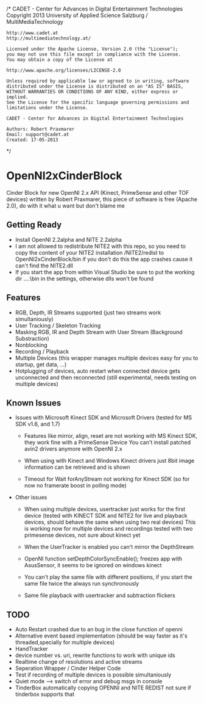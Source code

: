 /*
	CADET - Center for Advances in Digital Entertainment Technologies
	Copyright 2013 University of Applied Science Salzburg / MultiMediaTechnology

	http://www.cadet.at
	http://multimediatechnology.at/

	Licensed under the Apache License, Version 2.0 (the "License");
	you may not use this file except in compliance with the License.
	You may obtain a copy of the License at

	http://www.apache.org/licenses/LICENSE-2.0

	Unless required by applicable law or agreed to in writing, software
	distributed under the License is distributed on an "AS IS" BASIS,
	WITHOUT WARRANTIES OR CONDITIONS OF ANY KIND, either express or implied.
	See the License for the specific language governing permissions and
	limitations under the License.

	CADET - Center for Advances in Digital Entertainment Technologies

	Authors: Robert Praxmarer
	Email: support@cadet.at
	Created: 17-05-2013
*/

OpenNI2xCinderBlock
===================

Cinder Block for new OpenNI 2.x API (Kinect, PrimeSense and other TOF devices) 
	written by Robert Praxmarer, this piece of software is free (Apache 2.0), do with it what u want but don't blame me 

Getting Ready
-------------

* Install OpenNI 2.2alpha and NITE 2.2alpha
* I am not allowed to redistribute NITE2 with this repo, so you need to copy the content of your NITE2 installation /NITE2/redist to OpenNI2xCinderBlock/bin
	if you don't do this the app crashes cause it can't find the NITE2.dll
* If you start the app from within Visual Studio be sure to put the working dir ..\..\bin in the settings, otherwise dlls won't be found

Features
--------
* RGB, Depth, IR Streams supported (just two streams work simultaniously)
* User Tracking / Skeleton Tracking
* Masking RGB, IR and Depth Stream with User Stream (Background Substraction)
* Nonblocking
* Recording / Playback
* Multiple Devices (this wrapper manages multiple devices easy for you to startup, get data, ...) 
* Hotplugging of devices, auto restart when connected device gets unconnected and then reconnected (still experimental, needs testing on multiple devices)

Known Issues 
------------

* Issues with Microsoft Kinect SDK and Microsoft Drivers (tested for MS SDK v1.6, and 1.7)

	* Features like mirror, align, reset are not working with MS Kinect SDK, they work fine with a PrimeSense Device
	  You can't install patched avin2 drivers anymore with OpenNI 2.x

	* When using with Kinect and Windows Kinect drivers just 8bit image information can be retrieved and is shown

	* Timeout for Wait forAnyStream not working for Kinect SDK (so for now no framerate boost in polling mode)

* Other issues
	
	* When using multiple devices, usertracker just works for the first device 
		(tested with KINECT SDK and NITE2 for live and playback devices, should behave the same when using two real devices)
		This is working now for multiple devices and recordings tested with two primesense devices, not sure about kinect yet
	
	* When the UserTracker is enabled you can't mirror the DepthStream

	* OpenNI function setDepthColorSyncEnable(); freezes app with AsusSensor, it seems to be ignored on windows kinect 

	* You can't play the same file with different positions, if you start the same file twice the always run synchronously 

	* Same file playback with usertracker and subtraction flickers 

TODO
----
* Auto Restart crashed due to an bug in the close function of openni
* Alternative event based implementation (should be way faster as it's threaded,specially for multiple devices)
* HandTracker
* device number vs. uri, rewrite functions to work with unique ids
* Realtime change of resolutions and active streams
* Seperation Wrapper / Cinder Helper Code
* Test if recording of multiple devices is possible simultaniously
* Quiet mode --> switch of error and debug msgs in console
* TinderBox automatically copying OPENNI and NITE REDIST not sure if tinderbox supports that
